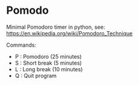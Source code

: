 # Pomodo

Minimal Pomodoro timer in python,
see: https://en.wikipedia.org/wiki/Pomodoro_Technique

Commands:
- P : Pomodoro (25 minutes)
- S : Short break (5 minutes)
- L : Long break (10 minutes)
- Q : Quit program
